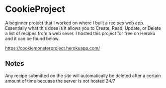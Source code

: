 # CookieProject
A beginner project that I worked on where I built a recipes web app.
Essentially what this does is it allows you to Create, Read, Update, or Delete a list of
recipes from a web sever. I hosted this project for free on Heroku and it can be
found below

https://cookiemonsterproject.herokuapp.com/

## Notes
Any recipe submitted on the site will automatically be deleted after a certain
amount of time becuase the server is not hosted 24/7
